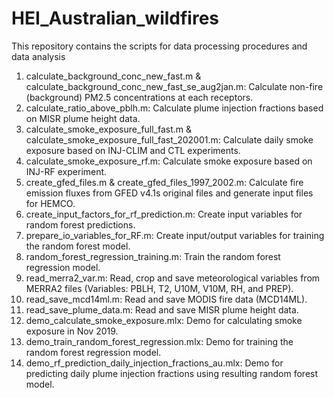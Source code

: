 # HEI_Australian_wildfires
This repository contains the scripts for data processing procedures and data analysis
1. calculate_background_conc_new_fast.m & calculate_background_conc_new_fast_se_aug2jan.m: Calculate non-fire (background) PM2.5 concentrations at each receptors.
2. calculate_ratio_above_pblh.m: Calculate plume injection fractions based on MISR plume height data.
3. calculate_smoke_exposure_full_fast.m & calculate_smoke_exposure_full_fast_202001.m: Calculate daily smoke exposure based on INJ-CLIM and CTL experiments.
4. calculate_smoke_exposure_rf.m: Calculate smoke exposure based on INJ-RF experiment.
5. create_gfed_files.m & create_gfed_files_1997_2002.m: Calculate fire emission fluxes from GFED v4.1s original files and generate input files for HEMCO.
6. create_input_factors_for_rf_prediction.m: Create input variables for random forest predictions.
7. prepare_io_variables_for_RF.m: Create input/output variables for training the random forest model.
8. random_forest_regression_training.m: Train the random forest regression model.
9. read_merra2_var.m: Read, crop and save meteorological variables from MERRA2 files (Variables: PBLH, T2, U10M, V10M, RH, and PREP).
10. read_save_mcd14ml.m: Read and save MODIS fire data (MCD14ML).
11. read_save_plume_data.m: Read and save MISR plume height data.
12. demo_calculate_smoke_exposure.mlx: Demo for calculating smoke exposure in Nov 2019.
13. demo_train_random_forest_regression.mlx: Demo for training the random forest regression model.
14. demo_rf_prediction_daily_injection_fractions_au.mlx: Demo for predicting daily plume injection fractions using resulting random forest model.
